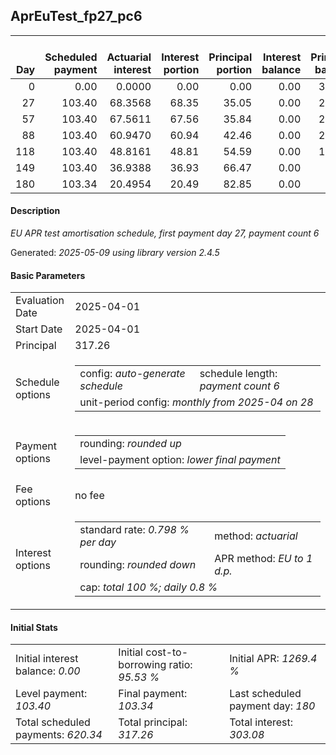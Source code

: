 <h2>AprEuTest_fp27_pc6</h2>
<table>
    <thead style="vertical-align: bottom;">
        <th style="text-align: right;">Day</th>
        <th style="text-align: right;">Scheduled payment</th>
        <th style="text-align: right;">Actuarial interest</th>
        <th style="text-align: right;">Interest portion</th>
        <th style="text-align: right;">Principal portion</th>
        <th style="text-align: right;">Interest balance</th>
        <th style="text-align: right;">Principal balance</th>
        <th style="text-align: right;">Total actuarial interest</th>
        <th style="text-align: right;">Total interest</th>
        <th style="text-align: right;">Total principal</th>
    </thead>
    <tr style="text-align: right;">
        <td class="ci00">0</td>
        <td class="ci01" style="white-space: nowrap;">0.00</td>
        <td class="ci02">0.0000</td>
        <td class="ci03">0.00</td>
        <td class="ci04">0.00</td>
        <td class="ci05">0.00</td>
        <td class="ci06">317.26</td>
        <td class="ci07">0.0000</td>
        <td class="ci08">0.00</td>
        <td class="ci09">0.00</td>
    </tr>
    <tr style="text-align: right;">
        <td class="ci00">27</td>
        <td class="ci01" style="white-space: nowrap;">103.40</td>
        <td class="ci02">68.3568</td>
        <td class="ci03">68.35</td>
        <td class="ci04">35.05</td>
        <td class="ci05">0.00</td>
        <td class="ci06">282.21</td>
        <td class="ci07">68.3568</td>
        <td class="ci08">68.35</td>
        <td class="ci09">35.05</td>
    </tr>
    <tr style="text-align: right;">
        <td class="ci00">57</td>
        <td class="ci01" style="white-space: nowrap;">103.40</td>
        <td class="ci02">67.5611</td>
        <td class="ci03">67.56</td>
        <td class="ci04">35.84</td>
        <td class="ci05">0.00</td>
        <td class="ci06">246.37</td>
        <td class="ci07">135.9179</td>
        <td class="ci08">135.91</td>
        <td class="ci09">70.89</td>
    </tr>
    <tr style="text-align: right;">
        <td class="ci00">88</td>
        <td class="ci01" style="white-space: nowrap;">103.40</td>
        <td class="ci02">60.9470</td>
        <td class="ci03">60.94</td>
        <td class="ci04">42.46</td>
        <td class="ci05">0.00</td>
        <td class="ci06">203.91</td>
        <td class="ci07">196.8649</td>
        <td class="ci08">196.85</td>
        <td class="ci09">113.35</td>
    </tr>
    <tr style="text-align: right;">
        <td class="ci00">118</td>
        <td class="ci01" style="white-space: nowrap;">103.40</td>
        <td class="ci02">48.8161</td>
        <td class="ci03">48.81</td>
        <td class="ci04">54.59</td>
        <td class="ci05">0.00</td>
        <td class="ci06">149.32</td>
        <td class="ci07">245.6810</td>
        <td class="ci08">245.66</td>
        <td class="ci09">167.94</td>
    </tr>
    <tr style="text-align: right;">
        <td class="ci00">149</td>
        <td class="ci01" style="white-space: nowrap;">103.40</td>
        <td class="ci02">36.9388</td>
        <td class="ci03">36.93</td>
        <td class="ci04">66.47</td>
        <td class="ci05">0.00</td>
        <td class="ci06">82.85</td>
        <td class="ci07">282.6198</td>
        <td class="ci08">282.59</td>
        <td class="ci09">234.41</td>
    </tr>
    <tr style="text-align: right;">
        <td class="ci00">180</td>
        <td class="ci01" style="white-space: nowrap;">103.34</td>
        <td class="ci02">20.4954</td>
        <td class="ci03">20.49</td>
        <td class="ci04">82.85</td>
        <td class="ci05">0.00</td>
        <td class="ci06">0.00</td>
        <td class="ci07">303.1152</td>
        <td class="ci08">303.08</td>
        <td class="ci09">317.26</td>
    </tr>
</table>
<h4>Description</h4>
<p><i>EU APR test amortisation schedule, first payment day 27, payment count 6</i></p>
<p>Generated: <i>2025-05-09 using library version 2.4.5</i></p>
<h4>Basic Parameters</h4>
<table>
    <tr>
        <td>Evaluation Date</td>
        <td>2025-04-01</td>
    </tr>
    <tr>
        <td>Start Date</td>
        <td>2025-04-01</td>
    </tr>
    <tr>
        <td>Principal</td>
        <td>317.26</td>
    </tr>
    <tr>
        <td>Schedule options</td>
        <td>
            <table>
                <tr>
                    <td>config: <i>auto-generate schedule</i></td>
                    <td>schedule length: <i><i>payment count</i> 6</i></td>
                </tr>
                <tr>
                    <td colspan="2" style="white-space: nowrap;">unit-period config: <i>monthly from 2025-04 on 28</i></td>
                </tr>
            </table>
        </td>
    </tr>
    <tr>
        <td>Payment options</td>
        <td>
            <table>
                <tr>
                    <td>rounding: <i>rounded up</i></td>
                </tr>
                <tr>
                    <td>level-payment option: <i>lower&nbsp;final&nbsp;payment</i></td>
                </tr>
            </table>
        </td>
    </tr>
    <tr>
        <td>Fee options</td>
        <td>no fee
        </td>
    </tr>
    <tr>
        <td>Interest options</td>
        <td>
            <table>
                <tr>
                    <td>standard rate: <i>0.798 % per day</i></td>
                    <td>method: <i>actuarial</i></td>
                </tr>
                <tr>
                    <td>rounding: <i>rounded down</i></td>
                    <td>APR method: <i>EU to 1 d.p.</i></td>
                </tr>
                <tr>
                    <td colspan="2">cap: <i>total 100 %; daily 0.8 %</td>
                </tr>
            </table>
        </td>
    </tr>
</table>
<h4>Initial Stats</h4>
<table>
    <tr>
        <td>Initial interest balance: <i>0.00</i></td>
        <td>Initial cost-to-borrowing ratio: <i>95.53 %</i></td>
        <td>Initial APR: <i>1269.4 %</i></td>
    </tr>
    <tr>
        <td>Level payment: <i>103.40</i></td>
        <td>Final payment: <i>103.34</i></td>
        <td>Last scheduled payment day: <i>180</i></td>
    </tr>
    <tr>
        <td>Total scheduled payments: <i>620.34</i></td>
        <td>Total principal: <i>317.26</i></td>
        <td>Total interest: <i>303.08</i></td>
    </tr>
</table>